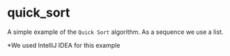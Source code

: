 # quick_sort

A simple example of the `Quick Sort` algorithm. As a sequence we use a list.

*We used IntelliJ IDEA for this example
